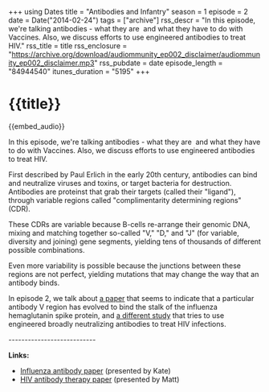 +++
using Dates
title = "Antibodies and Infantry"
season = 1
episode = 2
date = Date("2014-02-24")
tags = ["archive"]
rss_descr = "In this episode, we're talking antibodies - what they are  and what they have to do with Vaccines. Also, we discuss efforts to use engineered antibodies to treat HIV."
rss_title = title
rss_enclosure = "https://archive.org/download/audiommunity_ep002_disclaimer/audiommunity_ep002_disclaimer.mp3"
rss_pubdate = date
episode_length = "84944540"
itunes_duration = "5195"
+++

# {{title}}

{{embed_audio}}

In this episode, we're talking antibodies - what they are  and what they have to do with Vaccines. Also, we discuss efforts to use engineered antibodies to treat HIV.

First described by Paul Erlich in the early 20th century, antibodies can bind and neutralize viruses and toxins, or target bacteria for destruction. Antibodies are proteinst that grab their targets (called their "ligand"), through variable regions called "complimentarity determining regions" (CDR).

These CDRs are variable because B-cells re-arrange their genomic DNA, mixing and matching together so-called "V," "D," and "J" (for variable, diversity and joining) gene segments, yielding tens of thousands of different possible combinations.

Even more variability is possible because the junctions between these regions are not perfect, yielding mutations that may change the way that an antibody binds.

In episode 2, we talk about [a paper](http://www.ncbi.nlm.nih.gov/pubmed/22932267) that seems to indicate that a particular antibody V region has evolved to bind the stalk of the influenza hemaglutanin spike protein, and [a different study](http://www.ncbi.nlm.nih.gov/pmc/articles/PMC3057367/) that tries to use engineered broadly neutralizing antibodies to treat HIV infections.

\---------------------------

**Links:**

- [Influenza antibody paper](http://www.ncbi.nlm.nih.gov/pubmed/22932267) (presented by Kate)
- [HIV antibody therapy paper](http://www.ncbi.nlm.nih.gov/pmc/articles/PMC3057367/) (presented by Matt)

